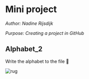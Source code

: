 # Mini project

*Author: Nadine Rijsdijk*

*Purpose: Creating a project in GitHub*

## Alphabet_2

Write the alphabet to the file :frog:

![rug](https://www.rug.nl/_definition/shared/images/logo--en.png)


